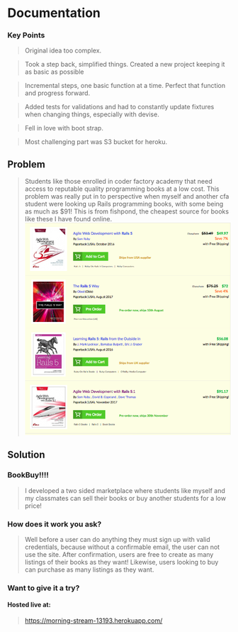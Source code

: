 # Documentation

### Key Points
> Original idea too complex.

> Took a step back, simplified things. Created a new project keeping it as basic as possible

> Incremental steps, one basic function at a time. Perfect that function and progress forward.

> Added tests for validations and had to constantly update fixtures when changing things, especially with devise.

> Fell in love with boot strap.

> Most challenging part was S3 bucket for heroku.


## Problem
> Students like those enrolled in coder factory academy that need access to reputable quality programming books at a low cost. This problem was really put in to perspective when myself and another cfa student were looking up Rails programming books, with some being as much as $91! This is from fishpond, the cheapest source for books like these I have found online.
![Fishpond](app/assets/images/fishpond.png)


## Solution
### BookBuy!!!!

> I developed a two sided marketplace where students like myself and my classmates can sell their books or buy another students for a low price!

### How does it work you ask?
> Well before a user can do anything they must sign up with valid credentials, because without a confirmable email, the user can not use the site. After confirmation, users are free to create as many listings of their books as they want! Likewise, users looking to buy can purchase as many listings as they want.

### Want to give it a try?
#### Hosted live at:
> https://morning-stream-13193.herokuapp.com/
